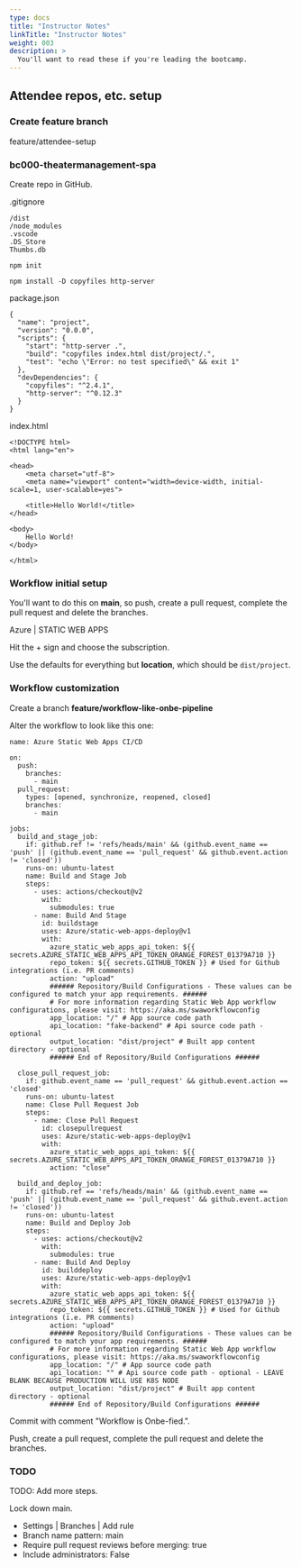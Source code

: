 ```yaml
---
type: docs
title: "Instructor Notes"
linkTitle: "Instructor Notes"
weight: 003
description: >
  You'll want to read these if you're leading the bootcamp.
---
```


## Attendee repos, etc. setup

### Create feature branch

feature/attendee-setup

### bc000-theatermanagement-spa

Create repo in GitHub.

.gitignore
~~~
/dist
/node_modules
.vscode
.DS_Store
Thumbs.db
~~~

~~~
npm init
~~~

~~~
npm install -D copyfiles http-server
~~~

package.json
~~~
{
  "name": "project",
  "version": "0.0.0",
  "scripts": {
    "start": "http-server .",
    "build": "copyfiles index.html dist/project/.",
    "test": "echo \"Error: no test specified\" && exit 1"
  },
  "devDependencies": {
    "copyfiles": "^2.4.1",
    "http-server": "^0.12.3"
  }
}
~~~

index.html
~~~
<!DOCTYPE html>
<html lang="en">

<head>
    <meta charset="utf-8">
    <meta name="viewport" content="width=device-width, initial-scale=1, user-scalable=yes">

    <title>Hello World!</title>
</head>

<body>
    Hello World!
</body>

</html>
~~~

### Workflow initial setup

You'll want to do this on **main**, so push, create a pull request, complete the pull request and delete the branches.

Azure | STATIC WEB APPS

Hit the + sign and choose the subscription.

Use the defaults for everything but **location**, which should be `dist/project`.

### Workflow customization

Create a branch **feature/workflow-like-onbe-pipeline**

Alter the workflow to look like this one:
~~~
name: Azure Static Web Apps CI/CD

on:
  push:
    branches:
      - main
  pull_request:
    types: [opened, synchronize, reopened, closed]
    branches:
      - main

jobs:
  build_and_stage_job:
    if: github.ref != 'refs/heads/main' && (github.event_name == 'push' || (github.event_name == 'pull_request' && github.event.action != 'closed'))
    runs-on: ubuntu-latest
    name: Build and Stage Job
    steps:
      - uses: actions/checkout@v2
        with:
          submodules: true
      - name: Build And Stage
        id: buildstage
        uses: Azure/static-web-apps-deploy@v1
        with:
          azure_static_web_apps_api_token: ${{ secrets.AZURE_STATIC_WEB_APPS_API_TOKEN_ORANGE_FOREST_01379A710 }}
          repo_token: ${{ secrets.GITHUB_TOKEN }} # Used for Github integrations (i.e. PR comments)
          action: "upload"
          ###### Repository/Build Configurations - These values can be configured to match your app requirements. ######
          # For more information regarding Static Web App workflow configurations, please visit: https://aka.ms/swaworkflowconfig
          app_location: "/" # App source code path
          api_location: "fake-backend" # Api source code path - optional
          output_location: "dist/project" # Built app content directory - optional
          ###### End of Repository/Build Configurations ######

  close_pull_request_job:
    if: github.event_name == 'pull_request' && github.event.action == 'closed'
    runs-on: ubuntu-latest
    name: Close Pull Request Job
    steps:
      - name: Close Pull Request
        id: closepullrequest
        uses: Azure/static-web-apps-deploy@v1
        with:
          azure_static_web_apps_api_token: ${{ secrets.AZURE_STATIC_WEB_APPS_API_TOKEN_ORANGE_FOREST_01379A710 }}
          action: "close"

  build_and_deploy_job:
    if: github.ref == 'refs/heads/main' && (github.event_name == 'push' || (github.event_name == 'pull_request' && github.event.action != 'closed'))
    runs-on: ubuntu-latest
    name: Build and Deploy Job
    steps:
      - uses: actions/checkout@v2
        with:
          submodules: true
      - name: Build And Deploy
        id: builddeploy
        uses: Azure/static-web-apps-deploy@v1
        with:
          azure_static_web_apps_api_token: ${{ secrets.AZURE_STATIC_WEB_APPS_API_TOKEN_ORANGE_FOREST_01379A710 }}
          repo_token: ${{ secrets.GITHUB_TOKEN }} # Used for Github integrations (i.e. PR comments)
          action: "upload"
          ###### Repository/Build Configurations - These values can be configured to match your app requirements. ######
          # For more information regarding Static Web App workflow configurations, please visit: https://aka.ms/swaworkflowconfig
          app_location: "/" # App source code path
          api_location: "" # Api source code path - optional - LEAVE BLANK BECAUSE PRODUCTION WILL USE K8S NODE
          output_location: "dist/project" # Built app content directory - optional
          ###### End of Repository/Build Configurations ######

~~~

Commit with comment "Workflow is Onbe-fied.".

Push, create a pull request, complete the pull request and delete the branches.

### TODO

TODO: Add more steps.

Lock down main.

 - Settings | Branches | Add rule
 - Branch name pattern: main
 - Require pull request reviews before merging: true
 - Include administrators: False

